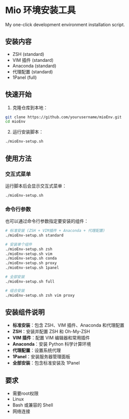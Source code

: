 # Mio 环境安装工具
My one-click development environment installation script.

## 安装内容
- ZSH (standard)
- VIM 插件 (standard)
- Anaconda (standard)
- 代理配置 (standard)
- 1Panel (full)

## 快速开始

1. 克隆仓库到本地：

```bash
git clone https://github.com/yourusername/mioEnv.git
cd mioEnv
```

2. 运行安装脚本：

```bash
./mioEnv-setup.sh
```

## 使用方法

### 交互式菜单

运行脚本后会显示交互式菜单：

```bash
./mioEnv-setup.sh
```

### 命令行参数

也可以通过命令行参数指定要安装的组件：

```bash
# 标准安装 (ZSH + VIM插件 + Anaconda + 代理配置)
./mioEnv-setup.sh standard

# 安装单个组件
./mioEnv-setup.sh zsh
./mioEnv-setup.sh vim
./mioEnv-setup.sh conda
./mioEnv-setup.sh proxy
./mioEnv-setup.sh 1panel

# 全部安装
./mioEnv-setup.sh full

# 组合安装
./mioEnv-setup.sh zsh vim proxy
```

## 安装组件说明

- **标准安装**：包含 ZSH、VIM 插件、Anaconda 和代理配置
- **ZSH**：安装并配置 ZSH 和 Oh-My-ZSH
- **VIM 插件**：配置 VIM 编辑器和常用插件
- **Anaconda**：安装 Python 科学计算环境
- **代理配置**：设置系统代理
- **1Panel**：安装服务器管理面板
- **全部安装**：包含标准安装及 1Panel

## 要求

- 需要root权限
- Linux 
- Bash 或兼容的 Shell
- 网络连接
